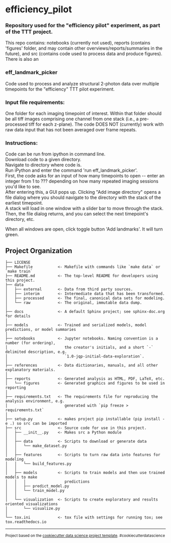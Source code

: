 ﻿efficiency_pilot 
==============================
### Repository used for the "efficiency pilot" experiment, as part of the TTT project.
This repo contains: notebooks (currently not used), reports (contains 'figures' folder, and may contain other overviews/reports/summaries in the future), and src (contains code used to process data and produce figures).
There is also an 


### eff_landmark_picker
Code used to process and analyze structural 2-photon data over multiple timepoints for the "efficiency" TTT pilot experiment.

### Input file requirements:
One folder for each imaging timepoint of interest.
Within that folder should be all tiff images comprising one channel from one stack (i.e., a pre-processed tiff for each z-plane).
The code DOES NOT (currently) work with raw data input that has not been averaged over frame repeats.

### Instructions:
Code can be run from ipython in command line.   
Download code to a given directory.  
Navigate to directory where code is.  
Run iPython and enter the command 'run eff_landmark_picker'.  
First, the code asks for an input of how many timepoints to open -- enter an integer from 1 to ??? depending on how many repeated imaging sessions you'd like to see.  
After entering this, a GUI pops up. Clicking "Add image directory" opens a file dialog where you should navigate to the directory with the stack of the earliest timepoint.   
A stack will load in one window with a slider bar to move through the stack. Then, the file dialog returns, and you can select the next timepoint's directory, etc.  

When all windows are open, click toggle button 'Add landmarks'. It will turn green.

Project Organization
------------

    ├── LICENSE
    ├── Makefile           <- Makefile with commands like `make data` or `make train`
    ├── README.md          <- The top-level README for developers using this project.
    ├── data
    │   ├── external       <- Data from third party sources.
    │   ├── interim        <- Intermediate data that has been transformed.
    │   ├── processed      <- The final, canonical data sets for modeling.
    │   └── raw            <- The original, immutable data dump.
    │
    ├── docs               <- A default Sphinx project; see sphinx-doc.org for details
    │
    ├── models             <- Trained and serialized models, model predictions, or model summaries
    │
    ├── notebooks          <- Jupyter notebooks. Naming convention is a number (for ordering),
    │                         the creator's initials, and a short `-` delimited description, e.g.
    │                         `1.0-jqp-initial-data-exploration`.
    │
    ├── references         <- Data dictionaries, manuals, and all other explanatory materials.
    │
    ├── reports            <- Generated analysis as HTML, PDF, LaTeX, etc.
    │   └── figures        <- Generated graphics and figures to be used in reporting
    │
    ├── requirements.txt   <- The requirements file for reproducing the analysis environment, e.g.
    │                         generated with `pip freeze > requirements.txt`
    │
    ├── setup.py           <- makes project pip installable (pip install -e .) so src can be imported
    ├── src                <- Source code for use in this project.
    │   ├── __init__.py    <- Makes src a Python module
    │   │
    │   ├── data           <- Scripts to download or generate data
    │   │   └── make_dataset.py
    │   │
    │   ├── features       <- Scripts to turn raw data into features for modeling
    │   │   └── build_features.py
    │   │
    │   ├── models         <- Scripts to train models and then use trained models to make
    │   │   │                 predictions
    │   │   ├── predict_model.py
    │   │   └── train_model.py
    │   │
    │   └── visualization  <- Scripts to create exploratory and results oriented visualizations
    │       └── visualize.py
    │
    └── tox.ini            <- tox file with settings for running tox; see tox.readthedocs.io


--------

<p><small>Project based on the <a target="_blank" href="https://drivendata.github.io/cookiecutter-data-science/">cookiecutter data science project template</a>. #cookiecutterdatascience</small></p>

